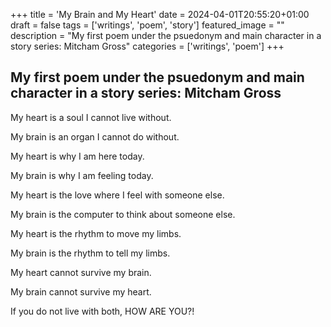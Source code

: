 +++
title = 'My Brain and My Heart'
date = 2024-04-01T20:55:20+01:00
draft = false
tags = ['writings', 'poem', 'story']
featured_image = ""
description = "My first poem under the psuedonym and main character in a story series: Mitcham Gross"
categories = ['writings', 'poem']
+++

## My first poem under the psuedonym and main character in a story series: Mitcham Gross

My heart is a soul I cannot live without.

My brain is an organ I cannot do without.

My heart is why I am here today.

My brain is why I am feeling today.

My heart is the love where  I feel with someone else.

My brain is the computer to think about someone else.

My heart is the rhythm to move my limbs.

My brain is the rhythm to tell my limbs.

My heart cannot survive my brain.

My brain cannot survive my heart.

If you do not live with both, HOW ARE YOU?!
